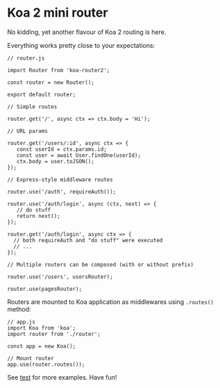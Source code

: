 # Koa 2 mini router

No kidding, yet another flavour of Koa 2 routing is here.

Everything works pretty close to your expectations:

```es6
// router.js

import Router from 'koa-router2';

const router = new Router();

export default router;

// Simple routes

router.get('/', async ctx => ctx.body = 'Hi');

// URL params

router.get('/users/:id', async ctx => {
   const userId = ctx.params.id;
   const user = await User.findOne(userId);
   ctx.body = user.toJSON();
});

// Express-style middleware routes

router.use('/auth', requireAuth());

router.use('/auth/login', async (ctx, next) => {
   // do stuff
   return next();
});

router.get('/auth/login', async ctx => {
  // both requireAuth and "do stuff" were executed
  // ...
});

// Multiple routers can be composed (with or without prefix)

router.use('/users', usersRouter);

router.use(pagesRouter);
```

Routers are mounted to Koa application as middlewares using `.routes()` method:

```es6
// app.js
import Koa from 'koa';
import router from './router';

const app = new Koa();

// Mount router
app.use(router.routes());
```

See [test](test) for more examples. Have fun!
